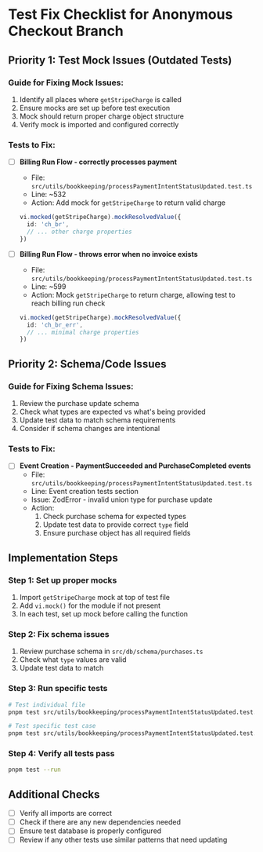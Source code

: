 # Test Fix Checklist for Anonymous Checkout Branch

## Priority 1: Test Mock Issues (Outdated Tests)

### Guide for Fixing Mock Issues:
1. Identify all places where `getStripeCharge` is called
2. Ensure mocks are set up before test execution
3. Mock should return proper charge object structure
4. Verify mock is imported and configured correctly

### Tests to Fix:
- [ ] **Billing Run Flow - correctly processes payment**
  - File: `src/utils/bookkeeping/processPaymentIntentStatusUpdated.test.ts`
  - Line: ~532
  - Action: Add mock for `getStripeCharge` to return valid charge
  ```typescript
  vi.mocked(getStripeCharge).mockResolvedValue({
    id: 'ch_br',
    // ... other charge properties
  })
  ```

- [ ] **Billing Run Flow - throws error when no invoice exists**
  - File: `src/utils/bookkeeping/processPaymentIntentStatusUpdated.test.ts`
  - Line: ~599
  - Action: Mock `getStripeCharge` to return charge, allowing test to reach billing run check
  ```typescript
  vi.mocked(getStripeCharge).mockResolvedValue({
    id: 'ch_br_err',
    // ... minimal charge properties
  })
  ```

## Priority 2: Schema/Code Issues

### Guide for Fixing Schema Issues:
1. Review the purchase update schema
2. Check what types are expected vs what's being provided
3. Update test data to match schema requirements
4. Consider if schema changes are intentional

### Tests to Fix:
- [ ] **Event Creation - PaymentSucceeded and PurchaseCompleted events**
  - File: `src/utils/bookkeeping/processPaymentIntentStatusUpdated.test.ts`
  - Line: Event creation tests section
  - Issue: ZodError - invalid union type for purchase update
  - Action: 
    1. Check purchase schema for expected types
    2. Update test data to provide correct `type` field
    3. Ensure purchase object has all required fields

## Implementation Steps

### Step 1: Set up proper mocks
1. Import `getStripeCharge` mock at top of test file
2. Add `vi.mock()` for the module if not present
3. In each test, set up mock before calling the function

### Step 2: Fix schema issues
1. Review purchase schema in `src/db/schema/purchases.ts`
2. Check what `type` values are valid
3. Update test data to match

### Step 3: Run specific tests
```bash
# Test individual file
pnpm test src/utils/bookkeeping/processPaymentIntentStatusUpdated.test.ts --run

# Test specific test case
pnpm test src/utils/bookkeeping/processPaymentIntentStatusUpdated.test.ts -t "Billing Run Flow"
```

### Step 4: Verify all tests pass
```bash
pnpm test --run
```

## Additional Checks
- [ ] Verify all imports are correct
- [ ] Check if there are any new dependencies needed
- [ ] Ensure test database is properly configured
- [ ] Review if any other tests use similar patterns that need updating